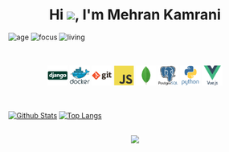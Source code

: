 <div align="center">
  <h1 align="center">Hi <img src="https://media.giphy.com/media/hvRJCLFzcasrR4ia7z/giphy.gif"  width="50px" >, I'm Mehran Kamrani</h1>
</div>

<div>
  
![age](https://img.shields.io/badge/age-21-red)
![focus](https://img.shields.io/badge/focus-backend-brightgreen)
![living](https://img.shields.io/badge/living-iran-3c9)

<br>
<br>

</div>
<div align="center">
  <img src="https://github.com/devicons/devicon/blob/master/icons/django/django-original.svg" alt="django" width="40" height="40"/> <img src="https://github.com/devicons/devicon/blob/master/icons/docker/docker-original-wordmark.svg" alt="docker" width="40" height="40"/> 
  <img src="https://github.com/devicons/devicon/blob/master/icons/git/git-original-wordmark.svg" alt="git" width="40" height="40"/> 
  <img src="https://github.com/devicons/devicon/blob/master/icons/javascript/javascript-original.svg" alt="javascript" width="40" height="40"/> 
  <img src="https://github.com/devicons/devicon/blob/master/icons/mongodb/mongodb-original.svg" alt="mongodb" width="40" height="40"/> 
  <img src="https://github.com/devicons/devicon/blob/master/icons/postgresql/postgresql-original-wordmark.svg" alt="postgresql" width="40" height="40"/> 
  <img src="https://github.com/devicons/devicon/blob/master/icons/python/python-original-wordmark.svg" alt="python" width="40" height="40"/>  
  <img src="https://github.com/devicons/devicon/blob/master/icons/vuejs/vuejs-original-wordmark.svg" alt="vue" width="40" height="40"/>
</div>

<br>
<br>

[![Github Stats](https://github-readme-stats.vercel.app/api?username=mehranmohammadi&hide_border=true&show_icons=true&line_height=40&include_all_commits=true&count_private=true&&bg_color=30,e96443,904e95&title_color=fff&text_color=fff&icon_color=fff)](https://github.com/anuraghazra/github-readme-stats)
[![Top Langs](https://github-readme-stats.vercel.app/api/top-langs/?username=mehranmohammadi&hide_border=true&bg_color=30,e96443,904e95&title_color=fff&text_color=fff&icon_color=fff)](https://github.com/anuraghazra/github-readme-stats)


<br>

<div align="center">
   <img src="https://github-profile-trophy.vercel.app/?username=mehran1421&theme=flat&no-frame=true&margin-w=30" />
</div>
